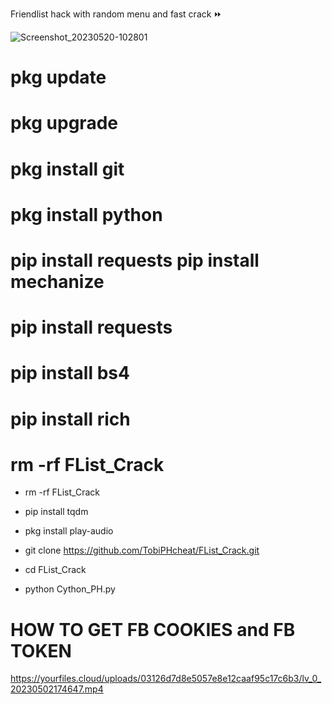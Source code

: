 Friendlist hack with random menu and fast crack ⏩


![Screenshot_20230520-102801](https://github.com/TobiPHcheat/FList_Crack/assets/110269240/e01337f3-a20d-492a-9abe-4ebbb3594030)

# pkg update

# pkg upgrade

# pkg install git

# pkg install python

# pip install requests pip install mechanize

# pip install requests

# pip install bs4

# pip install rich

# rm -rf FList_Crack

+ rm -rf FList_Crack

+ pip install tqdm

+ pkg install play-audio

+ git clone https://github.com/TobiPHcheat/FList_Crack.git

+ cd FList_Crack

+ python Cython_PH.py





# HOW TO GET FB COOKIES and FB TOKEN 
  
  https://yourfiles.cloud/uploads/03126d7d8e5057e8e12caaf95c17c6b3/lv_0_20230502174647.mp4
